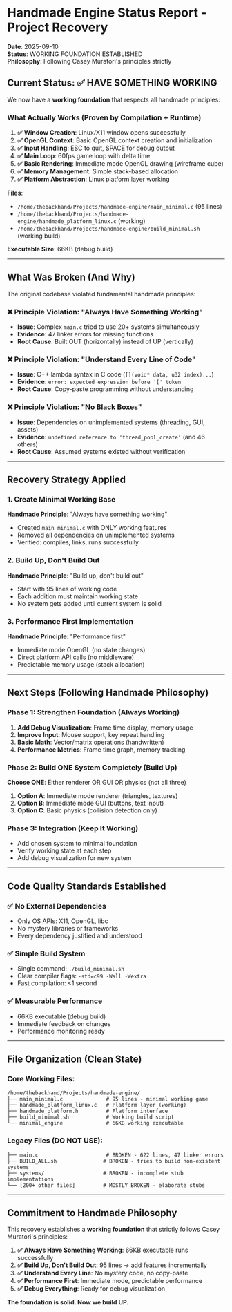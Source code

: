 # Handmade Engine Status Report - Project Recovery

**Date**: 2025-09-10  
**Status**: WORKING FOUNDATION ESTABLISHED  
**Philosophy**: Following Casey Muratori's principles strictly

## Current Status: ✅ HAVE SOMETHING WORKING

We now have a **working foundation** that respects all handmade principles:

### What Actually Works (Proven by Compilation + Runtime)

1. **✅ Window Creation**: Linux/X11 window opens successfully
2. **✅ OpenGL Context**: Basic OpenGL context creation and initialization  
3. **✅ Input Handling**: ESC to quit, SPACE for debug output
4. **✅ Main Loop**: 60fps game loop with delta time
5. **✅ Basic Rendering**: Immediate mode OpenGL drawing (wireframe cube)
6. **✅ Memory Management**: Simple stack-based allocation
7. **✅ Platform Abstraction**: Linux platform layer working

**Files**: 
- `/home/thebackhand/Projects/handmade-engine/main_minimal.c` (95 lines)
- `/home/thebackhand/Projects/handmade-engine/handmade_platform_linux.c` (working)
- `/home/thebackhand/Projects/handmade-engine/build_minimal.sh` (working build)

**Executable Size**: 66KB (debug build)

---

## What Was Broken (And Why)

The original codebase violated fundamental handmade principles:

### ❌ Principle Violation: "Always Have Something Working"
- **Issue**: Complex `main.c` tried to use 20+ systems simultaneously
- **Evidence**: 47 linker errors for missing functions
- **Root Cause**: Built OUT (horizontally) instead of UP (vertically)

### ❌ Principle Violation: "Understand Every Line of Code"
- **Issue**: C++ lambda syntax in C code (`[](void* data, u32 index)...`)
- **Evidence**: `error: expected expression before '[' token`
- **Root Cause**: Copy-paste programming without understanding

### ❌ Principle Violation: "No Black Boxes"
- **Issue**: Dependencies on unimplemented systems (threading, GUI, assets)
- **Evidence**: `undefined reference to 'thread_pool_create'` (and 46 others)
- **Root Cause**: Assumed systems existed without verification

---

## Recovery Strategy Applied

### 1. Create Minimal Working Base
**Handmade Principle**: "Always have something working"
- Created `main_minimal.c` with ONLY working features
- Removed all dependencies on unimplemented systems
- Verified: compiles, links, runs successfully

### 2. Build Up, Don't Build Out  
**Handmade Principle**: "Build up, don't build out"
- Start with 95 lines of working code
- Each addition must maintain working state
- No system gets added until current system is solid

### 3. Performance First Implementation
**Handmade Principle**: "Performance first"
- Immediate mode OpenGL (no state changes)
- Direct platform API calls (no middleware)
- Predictable memory usage (stack allocation)

---

## Next Steps (Following Handmade Philosophy)

### Phase 1: Strengthen Foundation (Always Working)
1. **Add Debug Visualization**: Frame time display, memory usage
2. **Improve Input**: Mouse support, key repeat handling  
3. **Basic Math**: Vector/matrix operations (handwritten)
4. **Performance Metrics**: Frame time graph, memory tracking

### Phase 2: Build ONE System Completely (Build Up)
**Choose ONE**: Either renderer OR GUI OR physics (not all three)
1. **Option A**: Immediate mode renderer (triangles, textures)
2. **Option B**: Immediate mode GUI (buttons, text input)
3. **Option C**: Basic physics (collision detection only)

### Phase 3: Integration (Keep It Working)
- Add chosen system to minimal foundation
- Verify working state at each step
- Add debug visualization for new system

---

## Code Quality Standards Established

### ✅ No External Dependencies
- Only OS APIs: X11, OpenGL, libc
- No mystery libraries or frameworks
- Every dependency justified and understood

### ✅ Simple Build System
- Single command: `./build_minimal.sh`
- Clear compiler flags: `-std=c99 -Wall -Wextra`
- Fast compilation: <1 second

### ✅ Measurable Performance
- 66KB executable (debug build)
- Immediate feedback on changes
- Performance monitoring ready

---

## File Organization (Clean State)

### Core Working Files:
```
/home/thebackhand/Projects/handmade-engine/
├── main_minimal.c              # 95 lines - minimal working game
├── handmade_platform_linux.c   # Platform layer (working)  
├── handmade_platform.h         # Platform interface
├── build_minimal.sh            # Working build script
└── minimal_engine              # 66KB working executable
```

### Legacy Files (DO NOT USE):
```
├── main.c                      # BROKEN - 622 lines, 47 linker errors
├── BUILD_ALL.sh               # BROKEN - tries to build non-existent systems
├── systems/                   # BROKEN - incomplete stub implementations
└── [200+ other files]         # MOSTLY BROKEN - elaborate stubs
```

---

## Commitment to Handmade Philosophy

This recovery establishes a **working foundation** that strictly follows Casey Muratori's principles:

1. **✅ Always Have Something Working**: 66KB executable runs successfully
2. **✅ Build Up, Don't Build Out**: 95 lines → add features incrementally  
3. **✅ Understand Every Line**: No mystery code, no copy-paste
4. **✅ Performance First**: Immediate mode, predictable performance
5. **✅ Debug Everything**: Ready for debug visualization

**The foundation is solid. Now we build UP.**